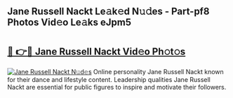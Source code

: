 ## Jane Russell Nackt Le𝚊k𝚎d N𝚞𝚍es - Part-pf8 Photos Vid𝚎o Le𝚊ks eJpm5

# <h2><a href="http://fb35lm6.evod.top/?m=Jane+Russell+Nackt">🔗 👉🔴 Jane Russell Nackt Vid𝚎o Ph𝚘t𝚘s</a></h2>

[![Jane Russell Nackt N𝚞d𝚎s](https://i.imgur.com/8V9OHl7.gif)](http://fb35lm6.evod.top/?m=Jane+Russell+Nackt)
Online personality Jane Russell Nackt known for their dance and lifestyle content. Leadership qualities Jane Russell Nackt are essential for public figures to inspire and motivate their followers. 
